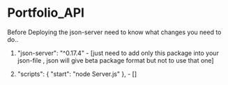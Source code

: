 # Portfolio_API

Before Deploying the json-server need to know what changes you need to do..

 1. "json-server": "^0.17.4" - [just need to add only this package into your json-file , json will give beta package format but not to use that one]

 2.  "scripts": {
    "start": "node Server.js"
  },   - []
